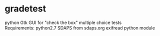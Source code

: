 # gradetest
python Gtk GUI for "check the box" multiple choice tests </br>
Requirements:
python2.7
SDAPS from sdaps.org
exifread python module
